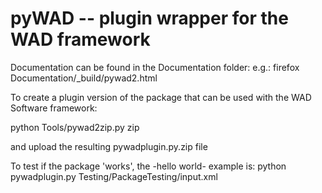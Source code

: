 pyWAD -- plugin wrapper for the WAD framework
=============================================

Documentation can be found in the Documentation folder:
e.g.: firefox Documentation/_build/pywad2.html

To create a plugin version of the package that can be used with the WAD Software framework:

python Tools/pywad2zip.py zip

and upload the resulting pywadplugin.py.zip file

To test if the package 'works', the -hello world- example is:
python pywadplugin.py Testing/PackageTesting/input.xml

